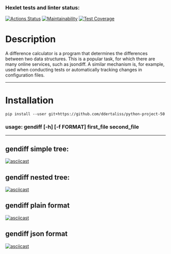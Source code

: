 ### Hexlet tests and linter status:
[![Actions Status](https://github.com/ddertaliss/python-project-50/actions/workflows/hexlet-check.yml/badge.svg)](https://github.com/ddertaliss/python-project-50/actions)
[![Maintainability](https://api.codeclimate.com/v1/badges/658a36455c1f0c0f6c70/maintainability)](https://codeclimate.com/github/ddertaliss/python-project-50/maintainability)
[![Test Coverage](https://api.codeclimate.com/v1/badges/658a36455c1f0c0f6c70/test_coverage)](https://codeclimate.com/github/ddertaliss/python-project-50/test_coverage)


<h1>Description</h1>

A difference calculator is a program that determines the differences between two data structures. This is a popular task, for which there are many online services, such as jsondiff. A similar mechanism is, for example, used when conducting tests or automatically tracking changes in configuration files.

<hr/>

<h1>Installation</h1>
<code>pip install --user git+https://github.com/ddertaliss/python-project-50</code>

<h3>usage: gendiff [-h] [-f FORMAT] first_file second_file</h3>

<hr/>
<h2>gendiff simple tree:</h2>

[![asciicast](https://asciinema.org/a/4Q3BnOItKb4fjCkNmVssEGZUz.svg)](https://asciinema.org/a/4Q3BnOItKb4fjCkNmVssEGZUz)

<h2>gendiff nested tree:</h2>

[![asciicast](https://asciinema.org/a/b708fD50EIWiV7MvaBQWECRvG.svg)](https://asciinema.org/a/b708fD50EIWiV7MvaBQWECRvG)

<h2>gendiff plain format</h2>

[![asciicast](https://asciinema.org/a/WsTcygrbpQ4sPcA8pMWZlz0rh.svg)](https://asciinema.org/a/WsTcygrbpQ4sPcA8pMWZlz0rh)

<h2>gendiff json format</h2>

[![asciicast](https://asciinema.org/a/9XdM50cXK1wVBQ7VHoYRzylxY.svg)](https://asciinema.org/a/9XdM50cXK1wVBQ7VHoYRzylxY)
